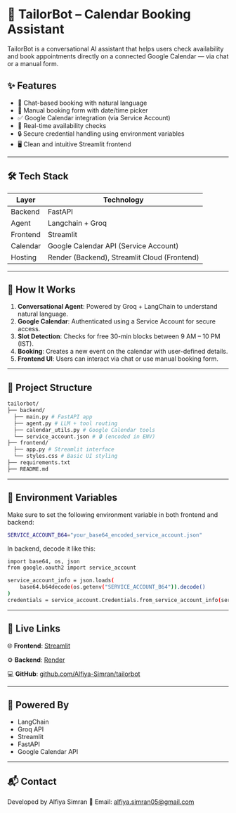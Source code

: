 # 🤖 TailorBot – Calendar Booking Assistant

TailorBot is a conversational AI assistant that helps users check availability and book appointments directly on a connected Google Calendar — via chat or a manual form.

## ✨ Features

- 💬 Chat-based booking with natural language
- 📅 Manual booking form with date/time picker
- ✅ Google Calendar integration (via Service Account)
- 🎯 Real-time availability checks
- 🔒 Secure credential handling using environment variables
- 🖥️ Clean and intuitive Streamlit frontend

---

## 🛠️ Tech Stack

| Layer     | Technology       |
|-----------|------------------|
| Backend   | FastAPI          |
| Agent     | Langchain + Groq |
| Frontend  | Streamlit        |
| Calendar  | Google Calendar API (Service Account) |
| Hosting   | Render (Backend), Streamlit Cloud (Frontend) |

---

## 🚀 How It Works

1. **Conversational Agent**: Powered by Groq + LangChain to understand natural language.
2. **Google Calendar**: Authenticated using a Service Account for secure access.
3. **Slot Detection**: Checks for free 30-min blocks between 9 AM – 10 PM (IST).
4. **Booking**: Creates a new event on the calendar with user-defined details.
5. **Frontend UI**: Users can interact via chat or use manual booking form.

---

## 📂 Project Structure

```bash
tailorbot/
├── backend/
  ├── main.py # FastAPI app
  ├── agent.py # LLM + tool routing
  ├── calendar_utils.py # Google Calendar tools
  └── service_account.json # 🔒 (encoded in ENV)
├── frontend/
  ├── app.py # Streamlit interface
  └── styles.css # Basic UI styling
├── requirements.txt
├── README.md
```

---

## 🔐 Environment Variables

Make sure to set the following environment variable in both frontend and backend:

```bash
SERVICE_ACCOUNT_B64="your_base64_encoded_service_account.json"
```

In backend, decode it like this:

```bash
import base64, os, json
from google.oauth2 import service_account

service_account_info = json.loads(
    base64.b64decode(os.getenv("SERVICE_ACCOUNT_B64")).decode()
)
credentials = service_account.Credentials.from_service_account_info(service_account_info)
```

---

## 🔗 Live Links
🌐 **Frontend**: [Streamlit](https://tailorbot-frontend.streamlit.app)

⚙️ **Backend**: [Render](https://tailorbot-backend.onrender.com)

💻 **GitHub**: [github.com/Alfiya-Simran/tailorbot](https://github.com/Alfiya-Simran/tailorbot)

---

## 🧠 Powered By
- LangChain
- Groq API
- Streamlit
- FastAPI
- Google Calendar API

---

## 📬 Contact
Developed by Alfiya Simran
📧 Email: alfiya.simran05@gmail.com
